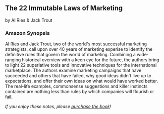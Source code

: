 ## The 22 Immutable Laws of Marketing

by Al Ries & Jack Trout

### Amazon Synopsis
Al Ries and Jack Trout, two of the world's most successful marketing strategists, call upon over 40 years of marketing experise to identify the definitive rules that govern the world of marketing. Combining a wide-ranging historical overview with a keen eye for the future, the authors bring to light 22 superlative tools and innovative techniques for the international marketplace. The authors examine marketing campaigns that have succeeded and others that have failed, why good ideas didn't live up to expectations, and offer their own ideas on what would have worked better. The real-life examples, commonsense suggestions and killer instincts contained are nothing less than rules by which companies will flourish or fail.

*If you enjoy these notes, please [purchase the book](https://www.amazon.co.uk/22-Immutable-Laws-Marketing/dp/1861976100)!*
